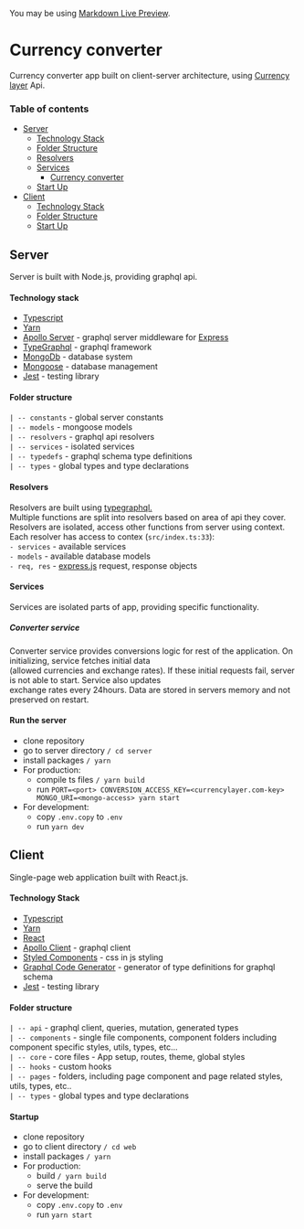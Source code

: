 You may be using [Markdown Live Preview](https://markdownlivepreview.com/).

# Currency converter

Currency converter app built on client-server architecture, using [Currency layer](https://currencylayer.com/) Api.



### Table of contents
- [Server](#server)
  - [Technology Stack](#technology--stack)
  - [Folder Structure](#folder--structure)
  - [Resolvers](#resolvers)
  - [Services](#services)
    - [Currency converter](#converter-service)
  - [Start Up](#run-the-server)
- [Client](#client)
  - [Technology Stack](#technology-stack)
  - [Folder Structure](#folder-structure)
  - [Start Up](#startup)


## Server
Server is built with Node.js, providing graphql api.

#### Technology  stack
- [Typescript](https://www.typescriptlang.org/)
- [Yarn](https://yarnpkg.com/)
- [Apollo Server](https://www.npmjs.com/package/apollo-server-express) - graphql server middleware for [Express](https://expressjs.com)
- [TypeGraphql](https://typegraphql.com/) - graphql framework
- [MongoDb](https://www.mongodb.com/) - database system
- [Mongoose](https://mongoosejs.com/) - database management
- [Jest](https://jestjs.io/) - testing library

#### Folder  structure

  `| -- constants` - global server constants  
  `| -- models` - mongoose models  
  `| -- resolvers` - graphql api resolvers  
  `| -- services` - isolated services  
  `| -- typedefs` - graphql schema type definitions  
  `| -- types` - global types and type declarations 
  
  
  #### Resolvers
  
  Resolvers are built using [typegraphql.](https://typegraphql.com)  
  Multiple functions are split into resolvers based on area of api they cover.  
  Resolvers are isolated, access other functions from server using context.  
    Each resolver has access to contex (`src/index.ts:33`):  
   `- services` - available services  
   `- models` - available database models  
   `- req, res` - [express.js](http://expressjs.com/en/5x/api.html#req) request, response objects
  
  #### Services
  
  Services are isolated parts of app, providing specific functionality.
  
  ##### Converter service
  
  Converter service provides conversions logic for rest of the application. On initializing, service fetches initial data  
  (allowed currencies and exchange rates). If these initial requests fail, server is not able to start. Service also updates  
  exchange rates every 24hours. Data are stored in servers memory and not preserved on restart.
  
#### Run the server
  
  - clone repository
  - go to server directory  `/ cd server`
  - install packages `/ yarn`
  - For production:  
    - compile ts files `/ yarn build`
    - run `PORT=<port> CONVERSION_ACCESS_KEY=<currencylayer.com-key> MONGO_URI=<mongo-access> yarn start`  
  - For development:  
    - copy `.env.copy` to `.env`
    - run `yarn dev`
    
    
## Client

Single-page web application built with React.js.

#### Technology Stack
- [Typescript](https://www.typescriptlang.org/)
- [Yarn](https://yarnpkg.com/)
- [React](https://reactjs.org/)
- [Apollo Client](https://www.apollographql.com/docs/react/) - graphql client
- [Styled Components](https://styled-components.com/) - css in js styling
- [Graphql Code Generator](https://www.graphql-code-generator.com/) - generator of type definitions for graphql schema
- [Jest](https://jestjs.io/) - testing library

#### Folder structure
  `| -- api` - graphql client, queries, mutation, generated types  
  `| -- components`  - single file components, component folders including component specific styles, utils, types, etc...  
  `| -- core` - core files - App setup, routes, theme, global styles  
  `| -- hooks` - custom hooks  
  `| -- pages` - folders, including page component and page related styles, utils, types, etc..  
  `| -- types` - global types and type declarations 
  
#### Startup
  - clone repository
  - go to client directory  `/ cd web`
  - install packages `/ yarn`
  - For production:  
    - build `/ yarn build`
    - serve the build  
  - For development:  
    - copy `.env.copy` to `.env`
    - run `yarn start`
